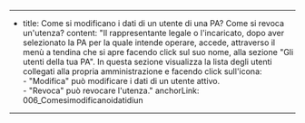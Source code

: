 ---
  - title: Come si modificano i dati di un utente di una PA? Come si revoca un'utenza?
    content: "Il rappresentante legale o l'incaricato, dopo aver selezionato la PA per la quale intende operare, accede, attraverso il menù a tendina che si apre facendo click sul suo nome, alla sezione \"Gli utenti della tua PA\". In questa sezione visualizza la lista degli utenti collegati alla propria amministrazione e facendo click sull'icona: <br> - \"Modifica\" può modificare i dati di un utente attivo. <br> - \"Revoca\" può revocare l'utenza."
    anchorLink: 006_Comesimodificanoidatidiun
---